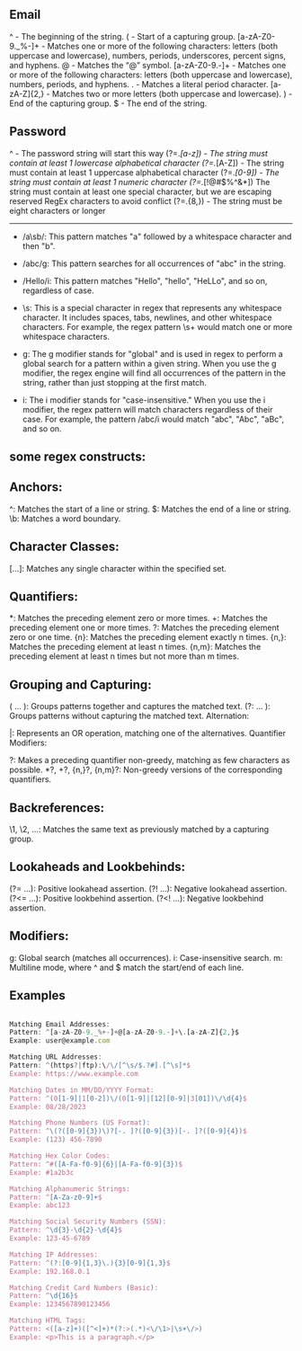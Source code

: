 ## Email

^ - The beginning of the string.
( - Start of a capturing group.
[a-zA-Z0-9._%-]+ - Matches one or more of the following characters: letters (both uppercase and lowercase), numbers, periods, underscores, percent signs, and hyphens.
@ - Matches the “@” symbol.
[a-zA-Z0-9.-]+ - Matches one or more of the following characters: letters (both uppercase and lowercase), numbers, periods, and hyphens.
\. - Matches a literal period character.
[a-zA-Z]{2,} - Matches two or more letters (both uppercase and lowercase).
) - End of the capturing group.
$ - The end of the string.

## Password

^ - The password string will start this way
(?=._[a-z]) - The string must contain at least 1 lowercase alphabetical character
(?=._[A-Z]) - The string must contain at least 1 uppercase alphabetical character
(?=._[0-9]) - The string must contain at least 1 numeric character
(?=._[!@#$%^&*]) The string must contain at least one special character, but we are escaping reserved RegEx characters to avoid conflict
(?=.{8,}) - The string must be eight characters or longer

---

- /a\sb/: This pattern matches "a" followed by a whitespace character and then "b".
- /abc/g: This pattern searches for all occurrences of "abc" in the string.
- /Hello/i: This pattern matches "Hello", "hello", "HeLLo", and so on, regardless of case.

- \s: This is a special character in regex that represents any whitespace character. It includes spaces, tabs, newlines, and other whitespace characters. For example, the regex pattern \s+ would match one or more whitespace characters.

- g: The g modifier stands for "global" and is used in regex to perform a global search for a pattern within a given string. When you use the g modifier, the regex engine will find all occurrences of the pattern in the string, rather than just stopping at the first match.

- i: The i modifier stands for "case-insensitive." When you use the i modifier, the regex pattern will match characters regardless of their case. For example, the pattern /abc/i would match "abc", "Abc", "aBc", and so on.

## some regex constructs:

## Anchors:

^: Matches the start of a line or string.
$: Matches the end of a line or string.
\b: Matches a word boundary.

## Character Classes:

[...]: Matches any single character within the specified set.
[^...]: Matches any single character not within the specified set.
\d: Matches a digit (equivalent to [0-9]).
\w: Matches a word character (alphanumeric or underscore).
\s: Matches a whitespace character (space, tab, newline, etc.).
\D, \W, \S: Negations of \d, \w, and \s respectively.

## Quantifiers:

\*: Matches the preceding element zero or more times.
+: Matches the preceding element one or more times.
?: Matches the preceding element zero or one time.
{n}: Matches the preceding element exactly n times.
{n,}: Matches the preceding element at least n times.
{n,m}: Matches the preceding element at least n times but not more than m times.

## Grouping and Capturing:

( ... ): Groups patterns together and captures the matched text.
(?: ... ): Groups patterns without capturing the matched text.
Alternation:

|: Represents an OR operation, matching one of the alternatives.
Quantifier Modifiers:

?: Makes a preceding quantifier non-greedy, matching as few characters as possible.
\*?, +?, {n,}?, {n,m}?: Non-greedy versions of the corresponding quantifiers.

## Backreferences:

\1, \2, ...: Matches the same text as previously matched by a capturing group.

## Lookaheads and Lookbehinds:

(?= ...): Positive lookahead assertion.
(?! ...): Negative lookahead assertion.
(?<= ...): Positive lookbehind assertion.
(?<! ...): Negative lookbehind assertion.

## Modifiers:

g: Global search (matches all occurrences).
i: Case-insensitive search.
m: Multiline mode, where ^ and $ match the start/end of each line.

## Examples

```javascript

Matching Email Addresses:
Pattern: ^[a-zA-Z0-9._%+-]+@[a-zA-Z0-9.-]+\.[a-zA-Z]{2,}$
Example: user@example.com

Matching URL Addresses:
Pattern: ^(https?|ftp):\/\/[^\s/$.?#].[^\s]*$
Example: https://www.example.com

Matching Dates in MM/DD/YYYY Format:
Pattern: ^(0[1-9]|1[0-2])\/(0[1-9]|[12][0-9]|3[01])\/\d{4}$
Example: 08/28/2023

Matching Phone Numbers (US Format):
Pattern: ^\(?([0-9]{3})\)?[-. ]?([0-9]{3})[-. ]?([0-9]{4})$
Example: (123) 456-7890

Matching Hex Color Codes:
Pattern: ^#([A-Fa-f0-9]{6}|[A-Fa-f0-9]{3})$
Example: #1a2b3c

Matching Alphanumeric Strings:
Pattern: ^[A-Za-z0-9]+$
Example: abc123

Matching Social Security Numbers (SSN):
Pattern: ^\d{3}-\d{2}-\d{4}$
Example: 123-45-6789

Matching IP Addresses:
Pattern: ^(?:[0-9]{1,3}\.){3}[0-9]{1,3}$
Example: 192.168.0.1

Matching Credit Card Numbers (Basic):
Pattern: ^\d{16}$
Example: 1234567890123456

Matching HTML Tags:
Pattern: <([a-z]+)([^<]+)*(?:>(.*)<\/\1>|\s+\/>)
Example: <p>This is a paragraph.</p>

```
